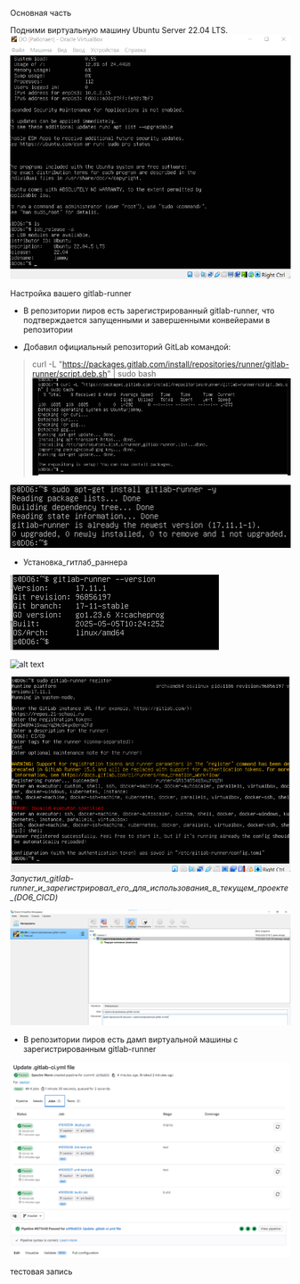 
Основная часть

Подними виртуальную машину Ubuntu Server 22.04 LTS.
![alt text](IMG/UP_UBUNTU.png)

Настройка вашего gitlab-runner

- В репозитории пиров есть зарегистрированный gitlab-runner, что подтверждается запущенными и завершенными конвейерами в репозитории

- Добавил официальный репозиторий GitLab командой:
 > curl -L "https://packages.gitlab.com/install/repositories/runner/gitlab-runner/script.deb.sh" | sudo bash
![alt text](IMG/Добавил_официальный_репозиторий_GitLab.png)



![alt text](IMG/Установка_гитлаб_раннера.png)
- Установка_гитлаб_раннера


![alt text](IMG/Проверка_версии_гитлаб_раннера.png)



![alt text](Запустил_gitlab-runner_и_зарегистрировал_его_для_использования_в_текущем_проекте_(DO6_CICD).png)



![alt text](IMG/Запустил_gitlab-runner_и_зарегистрировал_его_для_использования_в_текущем_проекте_(DO6_CICD).png)
*Запустил_gitlab-runner_и_зарегистрировал_его_для_использования_в_текущем_проекте_(DO6_CICD)*


![alt text](IMG/image.png)

- В репозитории пиров есть дамп виртуальной машины с зарегистрированным gitlab-runner

![alt text](IMG/jobs.png)
![alt text](IMG/pipline.png)




тестовая запись